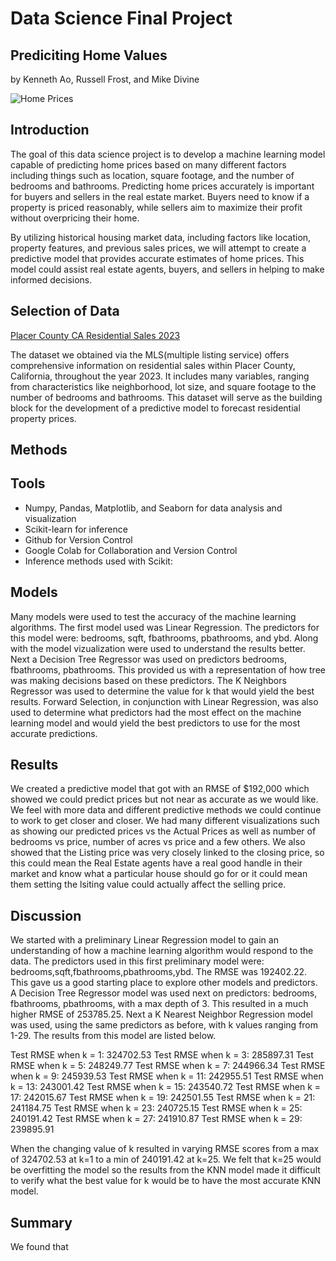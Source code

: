 # Data Science Final Project
## Prediciting Home Values
by Kenneth Ao, Russell Frost, and Mike Divine

![Home Prices](https://assets.site-static.com/userFiles/717/image/factors-impacting-property-value.jpg)

## Introduction

The goal of this data science project is to develop a machine learning model capable of predicting home prices based on many different factors including things such as location, square footage, and the number of bedrooms and bathrooms. Predicting home prices accurately is important for buyers and sellers in the real estate market. Buyers need to know if a property is priced reasonably, while sellers aim to maximize their profit without overpricing their home.

By utilizing historical housing market data, including factors like location, property features, and previous sales prices, we will attempt to create a predictive model that provides accurate estimates of home prices. This model could assist real estate agents, buyers, and sellers in helping to make informed decisions.


## Selection of Data

[Placer County CA Residential Sales 2023](https://docs.google.com/document/d/1z7PQ3lbd_7D71Og2D5pcniy1VDgdrkDni0lkBgZGPaE/edit)

The dataset we obtained via the MLS(multiple listing service) offers comprehensive information on residential sales within Placer County, California, throughout the year 2023. It includes many variables, ranging from characteristics like neighborhood, lot size, and square footage to the number of bedrooms and bathrooms. This dataset will serve as the building block for the development of a predictive model to forecast residential property prices.


## Methods

## Tools ##

- Numpy, Pandas, Matplotlib, and Seaborn for data analysis and visualization
- Scikit-learn for inference
- Github for Version Control
- Google Colab for Collaboration and Version Control
- Inference methods used with Scikit:

## Models ##

Many models were used to test the accuracy of the machine learning algorithms.  The first model used was Linear Regression.  The predictors for this model were: bedrooms, sqft, fbathrooms, pbathrooms, and ybd.  Along with the model vizualization were used to understand the results better.  Next a Decision Tree Regressor was used on predictors bedrooms, fbathrooms, pbathrooms.  This provided us with a representation of how tree was making decisions based on these predictors.  The K Neighbors Regressor was used to determine the value for k that would yield the best results.  Forward Selection, in conjunction with Linear Regression, was also used to determine what predictors had the most effect on the machine learning model and would yield the best predictors to use for the most accurate predictions.

## Results

We created a predictive model that got with an RMSE of $192,000 which showed we could predict prices but not near as accurate as we would like.  We feel with more data and different predictive methods we could continue to work to get closer and closer.  We had many different visualizations such as showing our predicted prices vs the Actual Prices as well as number of bedrooms vs price, number of acres vs price and a few others.  We also showed that the Listing price was very closely linked to the closing price, so this could mean the Real Estate agents have a real good handle in their market and know what a particular house should go for or it could mean them setting the lsiting value could actually affect the selling price.

## Discussion

We started with a preliminary Linear Regression model to gain an understanding of how a machine learning algorithm would respond to the data.  The predictors used in this first preliminary model were: bedrooms,sqft,fbathrooms,pbathrooms,ybd.  The RMSE was 192402.22.  This gave us a good starting place to explore other models and predictors.  A Decision Tree Regressor model was used next on predictors: bedrooms, fbathrooms, pbathrooms, with a max depth of 3.  This resulted in a much higher RMSE of 253785.25.  Next a K Nearest Neighbor Regression model was used, using the same predictors as before, with k values ranging from 1-29.  The results from this model are listed below.

Test RMSE when k = 1: 324702.53
Test RMSE when k = 3: 285897.31
Test RMSE when k = 5: 248249.77
Test RMSE when k = 7: 244966.34
Test RMSE when k = 9: 245939.53
Test RMSE when k = 11: 242955.51
Test RMSE when k = 13: 243001.42
Test RMSE when k = 15: 243540.72
Test RMSE when k = 17: 242015.67
Test RMSE when k = 19: 242501.55
Test RMSE when k = 21: 241184.75
Test RMSE when k = 23: 240725.15
Test RMSE when k = 25: 240191.42
Test RMSE when k = 27: 241910.87
Test RMSE when k = 29: 239895.91

When the changing value of k resulted in varying RMSE scores from a max of 324702.53 at k=1 to a min of 240191.42 at k=25.  We felt that k=25 would be overfitting the model so the results from the KNN model made it difficult to verify what the best value for k would be to have the most accurate KNN model.

## Summary

We found that

